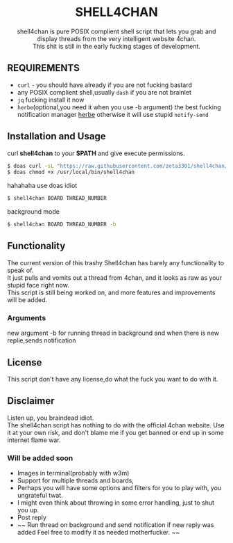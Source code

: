 <h1 align="center">SHELL4CHAN</h1>
<p align="center">shell4chan is pure POSIX complient shell script that lets you grab and display threads from the very intelligent website 4chan.<br>This shit is still in the early fucking stages of development.
</p>

## REQUIREMENTS

* `curl` - you should have already if you are not fucking bastard
*  any POSIX complient shell,usually `dash` if you are not brainlet 
* `jq` fucking install it now
* `herbe`(optional,you need it when you use -b argument) the best fucking notification manager [herbe](https://github.com/zeta3301/herbe) otherwise it will use stupid `notify-send`
## Installation and Usage
curl **shell4chan** to your **$PATH** and give execute permissions.

```sh
$ doas curl -sL "https://raw.githubusercontent.com/zeta3301/shell4chan/main/shell4chan" -o /usr/local/bin/shell4chan
$ doas chmod +x /usr/local/bin/shell4chan
```
hahahaha use doas idiot

```sh
$ shell4chan BOARD THREAD_NUMBER
```
background mode
```sh
$ shell4chan BOARD THREAD_NUMBER -b
```

## Functionality
The current version of this trashy Shell4chan has barely any functionality to speak of.<br>It just pulls and vomits out a thread from 4chan, and it looks as raw as your stupid face right now.<br>
This script is still being worked on, and more features and improvements will be added.
### Arguments
new argument -b for running thread in background and when there is new replie,sends notification

## License
This script don't have any license,do what the fuck you want to do with it.

## Disclaimer
Listen up, you braindead idiot.<br>The shell4chan script has nothing to do with the official 4chan website. Use it at your own risk, and don't blame me if you get banned or end up in some internet flame war.

### Will be added soon
* Images in terminal(probably with w3m)
* Support for multiple threads and boards,
* Perhaps you will have some options and filters for you to play with, you ungrateful twat.
* I might even think about throwing in some error handling, just to shut you up.
* Post reply
* ~~ Run thread on background and send notification if new reply was added
Feel free to modify it as needed motherfucker. ~~
